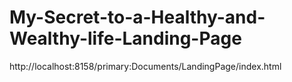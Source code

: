 # My-Secret-to-a-Healthy-and-Wealthy-life-Landing-Page
http://localhost:8158/primary:Documents/LandingPage/index.html
